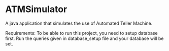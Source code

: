 # ATMSimulator

A java application that simulates the use of Automated Teller Machine.

Requirements:
To be able to run this project, you need to setup database first. Run the queries given in database_setup file and your database will be set.

